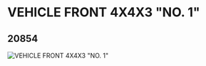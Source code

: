# VEHICLE FRONT 4X4X3 "NO. 1"
## 20854
![VEHICLE FRONT 4X4X3 "NO. 1"](https://lc-www-live-s.legocdn.com/media/bricks/5/2/6109288.jpg)